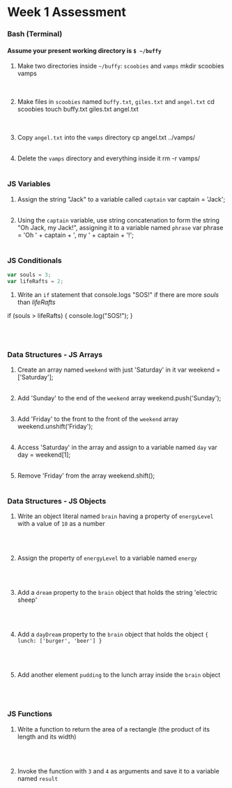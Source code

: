 # Week 1 Assessment

### Bash (Terminal)

#### Assume your present working directory is `$ ~/buffy`

1. Make two directories inside `~/buffy`: `scoobies` and `vamps`
mkdir scoobies vamps
<br><br><br>


2. Make files in `scoobies` named `buffy.txt`, `giles.txt` and `angel.txt`
cd scoobies
touch buffy.txt giles.txt angel.txt
<br><br><br>


3. Copy `angel.txt` into the `vamps` directory
cp angel.txt ../vamps/
<br><br>

4. Delete the `vamps` directory and everything inside it
rm -r vamps/
<br><br>

### JS Variables

1. Assign the string "Jack" to a variable called `captain`
var captain = 'Jack';
<br><br>


2. Using the `captain` variable, use string concatenation to form the string "Oh Jack, my Jack!", assigning it to a variable named `phrase`
var phrase = 'Oh ' + captain + ', my ' + captain + '!';
<br><br>


### JS Conditionals
```js
var souls = 3;
var lifeRafts = 2;
```

1. Write an `if` statement that console.logs "SOS!" if there are more _souls_ than _lifeRafts_

if (souls > lifeRafts) {
    console.log("SOS!");
}

<br><br>


### Data Structures - JS Arrays

1. Create an array named `weekend` with just 'Saturday' in it
var weekend = ['Saturday'];
<br><br>

2. Add 'Sunday' to the end of the `weekend` array
weekend.push('Sunday');
<br><br>

3. Add 'Friday' to the front to the front of the `weekend` array
weekend.unshift('Friday');
<br><br>

4. Access 'Saturday' in the array and assign to a variable named `day`
var day = weekend[1];
<br><br>

5. Remove 'Friday' from the array
weekend.shift();
<br><br>

### Data Structures - JS Objects

1. Write an object literal named `brain` having a property of `energyLevel` with a value of `10` as a number

<br><br>

2. Assign the property of `energyLevel` to a variable named `energy`

<br><br>

3. Add a `dream` property to the `brain` object that holds the string  'electric sheep'

<br><br>

4. Add a `dayDream` property to the `brain` object that holds the object `{ lunch: ['burger', 'beer'] }`


<br><br>

5. Add another element `pudding` to the lunch array inside the `brain` object

<br><br>

### JS Functions

1. Write a function to return the area of a rectangle (the product of its length and its width)

<br><br>

2. Invoke the function with `3` and `4` as arguments and save it to a variable named `result`

<br><br>